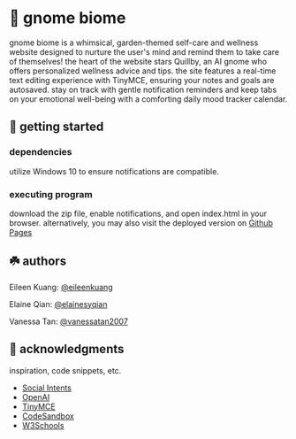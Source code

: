 # :seedling: gnome biome
gnome biome is a whimsical, garden-themed self-care and wellness website designed to nurture the user's mind and remind them to take care of themselves! the heart of the website stars Quillby, an AI gnome who offers personalized wellness advice and tips. the site features a real-time text editing experience with TinyMCE, ensuring your notes and goals are autosaved. stay on track with gentle notification reminders and keep tabs on your emotional well-being with a comforting daily mood tracker calendar.

## :mushroom: getting started

### dependencies
utilize Windows 10 to ensure notifications are compatible. 

### executing program
download the zip file, enable notifications, and open index.html in your browser. alternatively, you may also visit the deployed version on [Github Pages](https://elainesyqian.github.io/gnome-biome/)


## :shamrock: authors
Eileen Kuang: [@eileenkuang](https://github.com/eileenkuang)

Elaine Qian: [@elainesyqian](https://github.com/elainesyqian)

Vanessa Tan: [@vanessatan2007](https://github.com/vanessatan2007)

## :blossom: acknowledgments
inspiration, code snippets, etc.
* [Social Intents](https://help.socialintents.com/category/187-chatgpt)
* [OpenAI](https://openai.com/api/)
* [TinyMCE](https://www.tiny.cloud/)
* [CodeSandbox](https://codesandbox.io/?from-app=1)
* [W3Schools](https://w3schools.invisionzone.com/topic/42073-tinymce-editor/)
